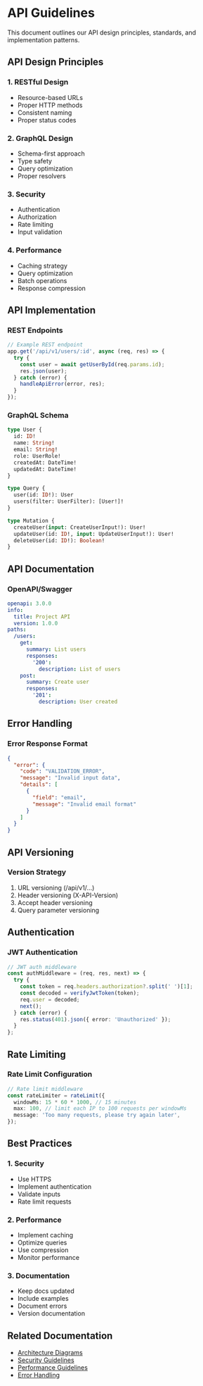 # API Guidelines

This document outlines our API design principles, standards, and implementation patterns.

## API Design Principles

### 1. RESTful Design

- Resource-based URLs
- Proper HTTP methods
- Consistent naming
- Proper status codes

### 2. GraphQL Design

- Schema-first approach
- Type safety
- Query optimization
- Proper resolvers

### 3. Security

- Authentication
- Authorization
- Rate limiting
- Input validation

### 4. Performance

- Caching strategy
- Query optimization
- Batch operations
- Response compression

## API Implementation

### REST Endpoints

```typescript
// Example REST endpoint
app.get('/api/v1/users/:id', async (req, res) => {
  try {
    const user = await getUserById(req.params.id);
    res.json(user);
  } catch (error) {
    handleApiError(error, res);
  }
});
```

### GraphQL Schema

```graphql
type User {
  id: ID!
  name: String!
  email: String!
  role: UserRole!
  createdAt: DateTime!
  updatedAt: DateTime!
}

type Query {
  user(id: ID!): User
  users(filter: UserFilter): [User!]!
}

type Mutation {
  createUser(input: CreateUserInput!): User!
  updateUser(id: ID!, input: UpdateUserInput!): User!
  deleteUser(id: ID!): Boolean!
}
```

## API Documentation

### OpenAPI/Swagger

```yaml
openapi: 3.0.0
info:
  title: Project API
  version: 1.0.0
paths:
  /users:
    get:
      summary: List users
      responses:
        '200':
          description: List of users
    post:
      summary: Create user
      responses:
        '201':
          description: User created
```

## Error Handling

### Error Response Format

```json
{
  "error": {
    "code": "VALIDATION_ERROR",
    "message": "Invalid input data",
    "details": [
      {
        "field": "email",
        "message": "Invalid email format"
      }
    ]
  }
}
```

## API Versioning

### Version Strategy

1. URL versioning (/api/v1/...)
2. Header versioning (X-API-Version)
3. Accept header versioning
4. Query parameter versioning

## Authentication

### JWT Authentication

```typescript
// JWT auth middleware
const authMiddleware = (req, res, next) => {
  try {
    const token = req.headers.authorization?.split(' ')[1];
    const decoded = verifyJwtToken(token);
    req.user = decoded;
    next();
  } catch (error) {
    res.status(401).json({ error: 'Unauthorized' });
  }
};
```

## Rate Limiting

### Rate Limit Configuration

```typescript
// Rate limit middleware
const rateLimiter = rateLimit({
  windowMs: 15 * 60 * 1000, // 15 minutes
  max: 100, // limit each IP to 100 requests per windowMs
  message: 'Too many requests, please try again later',
});
```

## Best Practices

### 1. Security

- Use HTTPS
- Implement authentication
- Validate inputs
- Rate limit requests

### 2. Performance

- Implement caching
- Optimize queries
- Use compression
- Monitor performance

### 3. Documentation

- Keep docs updated
- Include examples
- Document errors
- Version documentation

## Related Documentation

- [Architecture Diagrams](diagrams.md)
- [Security Guidelines](diagrams/system/security.md)
- [Performance Guidelines](diagrams/system/performance.md)
- [Error Handling](diagrams/system/error-flow.md)
